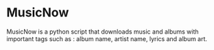 # MusicNow
MusicNow is a python script that downloads music and albums with important tags such as : album name, artist name, lyrics and album art.
